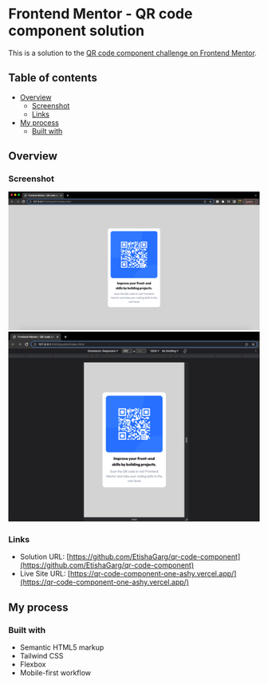 # Frontend Mentor - QR code component solution

This is a solution to the [QR code component challenge on Frontend Mentor](https://www.frontendmentor.io/challenges/qr-code-component-iux_sIO_H).

## Table of contents

- [Overview](#overview)
  - [Screenshot](#screenshot)
  - [Links](#links)
- [My process](#my-process)
  - [Built with](#built-with)

## Overview

### Screenshot

![Desktop View](screenshot/1.png)
![Mobile View](screenshot/2.png)


### Links

- Solution URL: [https://github.com/EtishaGarg/qr-code-component](https://github.com/EtishaGarg/qr-code-component)
- Live Site URL: [https://qr-code-component-one-ashy.vercel.app/](https://qr-code-component-one-ashy.vercel.app/)

## My process

### Built with

- Semantic HTML5 markup
- Tailwind CSS
- Flexbox
- Mobile-first workflow